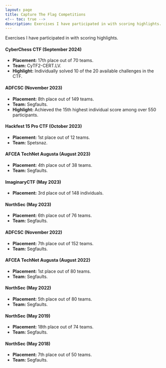 ```yaml
---
layout: page
title: Capture The Flag Competitions
<!-- toc: true -->
description: Exercises I have participated in with scoring highlights.
---
```


Exercises I have participated in with scoring highlights.

#### CyberChess CTF (September 2024)
- **Placement:** 17th place out of 70 teams.
- **Team:** CyTF2-CERT.LV.
- **Highlight:** Individually solved 10 of the 20 available challenges in the CTF.

#### ADFCSC (November 2023)
- **Placement:** 8th place out of 149 teams.
- **Team:** Segfaults.
- **Highlight:** Achieved the 15th highest individual score among over 550 participants.

#### Hackfest 15 Pro CTF (October 2023)
- **Placement:** 1st place out of 12 teams.
- **Team:** Spetsnaz.

#### AFCEA TechNet Augusta (August 2023)
- **Placement:** 4th place out of 38 teams.
- **Team:** Segfaults.

#### ImaginaryCTF (May 2023)
- **Placement:** 3rd place out of 148 individuals.

#### NorthSec (May 2023)
- **Placement:** 6th place out of 76 teams.
- **Team:** Segfaults.

#### ADFCSC (November 2022)
- **Placement:** 7th place out of 152 teams.
- **Team:** Segfaults.

#### AFCEA TechNet Augusta (August 2022)
- **Placement:** 1st place out of 80 teams.
- **Team:** Segfaults.

#### NorthSec (May 2022)
- **Placement:** 5th place out of 80 teams.
- **Team:** Segfaults.

#### NorthSec (May 2019)
- **Placement:** 18th place out of 74 teams.
- **Team:** Segfaults.

#### NorthSec (May 2018)
- **Placement:** 7th place out of 50 teams.
- **Team:** Segfaults.
